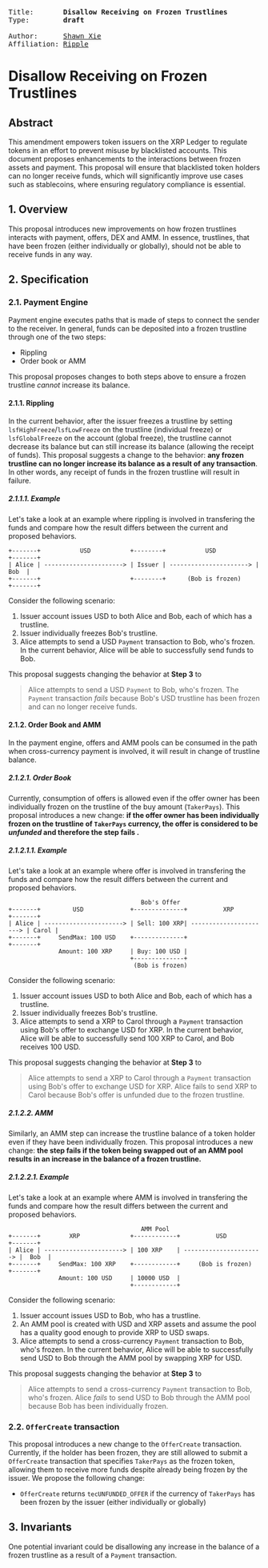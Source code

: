 <pre>
Title:       <b>Disallow Receiving on Frozen Trustlines</b>
Type:        <b>draft</b>

Author:      <a href="mailto:shawnxie@ripple.com">Shawn Xie</a>
Affiliation: <a href="https://ripple.com">Ripple</a>
</pre>

#  Disallow Receiving on Frozen Trustlines

## Abstract

This amendment empowers token issuers on the XRP Ledger to regulate tokens in an effort to prevent misuse by blacklisted accounts. This document proposes enhancements to the interactions between frozen assets and payment. This proposal will ensure that blacklisted token holders can no longer receive funds, which will significantly improve use cases such as stablecoins, where ensuring regulatory compliance is essential.

## 1. Overview
This proposal introduces new improvements on how frozen trustlines interacts with payment, offers, DEX and AMM. In essence, trustlines, that have been frozen (either individually or globally), should not be able to receive funds in any way.


## 2. Specification
### 2.1. Payment Engine
Payment engine executes paths that is made of steps to connect the sender to the receiver. In general, funds can be deposited into a frozen trustline through one of the two steps:
* Rippling
* Order book or AMM

This proposal proposes changes to both steps above to ensure a frozen trustline _cannot_ increase its balance.

#### 2.1.1. Rippling
In the current behavior, after the issuer freezes a trustline by setting `lsfHighFreeze`/`lsfLowFreeze` on the trustline (individual freeze) or `lsfGlobalFreeze` on the account (global freeze), the trustline cannot decrease its balance but can still increase its balance (allowing the receipt of funds). This proposal suggests a change to the behavior: __any frozen trustline can no longer increase its balance as a result of any transaction__. In other words, any receipt of funds in the frozen trustline will result in failure.

##### 2.1.1.1. Example
Let's take a look at an example where rippling is involved in transfering the funds and compare how the result differs between the current and proposed behaviors.

```
+-------+           USD           +--------+           USD           +-------+
| Alice | ----------------------> | Issuer | ----------------------> |  Bob  |
+-------+                         +--------+      (Bob is frozen)    +-------+
```

Consider the following scenario:

1. Issuer account issues USD to both Alice and Bob, each of which has a trustline.
2. Issuer individually freezes Bob's trustline.
3. Alice attempts to send a USD `Payment` transaction to Bob, who's frozen. In the current behavior, Alice will be able to successfully send funds to Bob.

This proposal suggests changing the behavior at __Step 3__ to 

> Alice attempts to send a USD `Payment` to Bob, who's frozen. The `Payment` transaction _fails_ because Bob's USD trustline has been frozen and can no longer receive funds.


#### 2.1.2. Order Book and AMM
In the payment engine, offers and AMM pools can be consumed in the path when cross-currency payment is involved, it will result in change of trustline balance. 
##### 2.1.2.1. Order Book
Currently, consumption of offers is allowed even if the offer owner has been individually frozen on the trustline of the buy amount (`TakerPays`). This proposal introduces a new change: __if the offer owner has been individually frozen on the trustline of `TakerPays` currency, the offer is considered to be _unfunded_ and therefore the step fails .__
##### 2.1.2.1.1. Example
Let's take a look at an example where offer is involved in transfering the funds and compare how the result differs between the current and proposed behaviors.


```
                                     Bob's Offer
+-------+         USD             +--------------+          XRP            +-------+
| Alice | ----------------------> | Sell: 100 XRP| ----------------------> | Carol |
+-------+     SendMax: 100 USD    +--------------+                         +-------+
              Amount: 100 XRP     | Buy: 100 USD |       
                                  +--------------+
                                   (Bob is frozen)                             
```

Consider the following scenario:

1. Issuer account issues USD to both Alice and Bob, each of which has a trustline.
2. Issuer individually freezes Bob's trustline.
3. Alice attempts to send a XRP to Carol through a `Payment` transaction using Bob's offer to exchange USD for XRP. In the current behavior, Alice will be able to successfully send 100 XRP to Carol, and Bob receives 100 USD.

This proposal suggests changing the behavior at  __Step 3__ to 

> Alice attempts to send a XRP to Carol through a `Payment` transaction using Bob's offer to exchange USD for XRP. Alice fails to send XRP to Carol because Bob's offer is unfunded due to the frozen trustline.

##### 2.1.2.2. AMM
Similarly, an AMM step can increase the trustline balance of a token holder even if they have been individually frozen. This proposal introduces a new change: __the step fails if the token being swapped out of an AMM pool results in an increase in the balance of a frozen trustline.__

##### 2.1.2.2.1. Example
Let's take a look at an example where AMM is involved in transfering the funds and compare how the result differs between the current and proposed behaviors.

```
                                     AMM Pool
+-------+        XRP              +------------+          USD            +-------+
| Alice | ----------------------> | 100 XRP    | ----------------------> |  Bob  |
+-------+     SendMax: 100 XRP    +------------+     (Bob is frozen)     +-------+
              Amount: 100 USD     | 10000 USD  |       
                                  +------------+                                                      
```

Consider the following scenario:

1. Issuer account issues USD to Bob, who has a trustline.
2. An AMM pool is created with USD and XRP assets and assume the pool has a quality good enough to provide XRP to USD swaps.
3. Alice attempts to send a cross-currency `Payment` transaction to Bob, who's frozen. In the current behavior, Alice will be able to successfully send USD to Bob through the AMM pool by swapping XRP for USD.

This proposal suggests changing the behavior at __Step 3__ to 

> Alice attempts to send a cross-currency `Payment` transaction to Bob, who's frozen. Alice _fails_ to send USD to Bob through the AMM pool because Bob has been individually frozen.

### 2.2. `OfferCreate` transaction
This proposal introduces a new change to the `OfferCreate` transaction. Currently, if the holder has been frozen, they are still allowed to submit a `OfferCreate` transaction that specifies `TakerPays` as the frozen token, allowing them to receive more funds despite already being frozen by the issuer. We propose the following change:
* `OfferCreate` returns `tecUNFUNDED_OFFER` if the currency of `TakerPays` has been frozen by the issuer (either individually or globally)

## 3. Invariants
One potential invariant could be disallowing any increase in the balance of a frozen trustline as a result of a `Payment` transaction.






